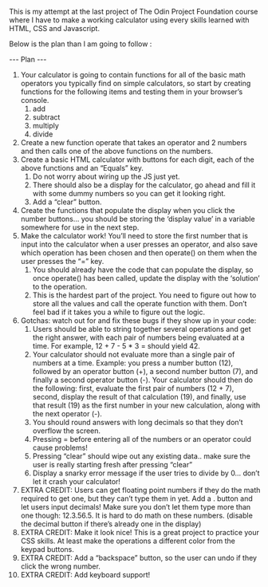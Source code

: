 This is my attempt at the last project of The Odin Project Foundation course where I have to make a working calculator using every skills learned with HTML, CSS and Javascript.

Below is the plan than I am going to follow :

--- Plan ---


1.  Your calculator is going to contain functions for all of the    basic math operators you typically find on simple calculators, so start by creating functions for the following items and testing them in your browser’s console.
      1.  add
      2.  subtract
      3.  multiply
      4.  divide
2.  Create a new function operate that takes an operator and 2 numbers and then calls one of the above functions on the numbers.
3.  Create a basic HTML calculator with buttons for each digit, each of the above functions and an “Equals” key.
      1.  Do not worry about wiring up the JS just yet.
      2.  There should also be a display for the calculator, go ahead and fill it with some dummy numbers so you can get it looking right.
      3.  Add a “clear” button.
4.  Create the functions that populate the display when you click the number buttons… you should be storing the ‘display value’ in a variable somewhere for use in the next step.
5.  Make the calculator work! You’ll need to store the first number that is input into the calculator when a user presses an operator, and also save which operation has been chosen and then operate() on them when the user presses the “=” key.
      1.  You should already have the code that can populate the display, so once operate() has been called, update the display with the ‘solution’ to the operation.
      2.  This is the hardest part of the project. You need to figure out how to store all the values and call the operate function with them. Don’t feel bad if it takes you a while to figure out the logic.
6.  Gotchas: watch out for and fix these bugs if they show up in your code:
      1.  Users should be able to string together several operations and get the right answer, with each pair of numbers being evaluated at a time. For example, 12 + 7 - 5 * 3 = should yield 42.
      2.  Your calculator should not evaluate more than a single pair of numbers at a time. Example: you press a number button (12), followed by an operator button (+), a second number button (7), and finally a second operator button (-). Your calculator should then do the following: first, evaluate the first pair of numbers (12 + 7), second, display the result of that calculation (19), and finally, use that result (19) as the first number in your new calculation, along with the next operator (-).
      3.  You should round answers with long decimals so that they don’t overflow the screen.
      4.  Pressing = before entering all of the numbers or an operator could cause problems!
      5.  Pressing “clear” should wipe out any existing data.. make sure the user is really starting fresh after pressing “clear”
      6.  Display a snarky error message if the user tries to divide by 0… don’t let it crash your calculator!
7.  EXTRA CREDIT: Users can get floating point numbers if they do the math required to get one, but they can’t type them in yet. Add a . button and let users input decimals! Make sure you don’t let them type more than one though: 12.3.56.5. It is hard to do math on these numbers. (disable the decimal button if there’s already one in the display)
8.  EXTRA CREDIT: Make it look nice! This is a great project to practice your CSS skills. At least make the operations a different color from the keypad buttons.
9.  EXTRA CREDIT: Add a “backspace” button, so the user can undo if they click the wrong number.
10.  EXTRA CREDIT: Add keyboard support!
